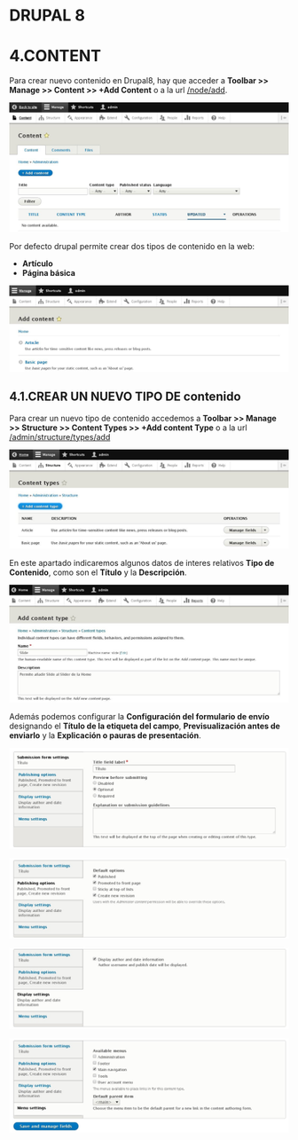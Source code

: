 DRUPAL 8
========

4.CONTENT
=========

Para crear nuevo contenido en Drupal8, hay que acceder a **Toolbar >> Manage >> Content >> +Add Content** o a la url [/node/add](/node/add).

![/Drupal8-Content_01](../capture/Drupal8-Content_01.jpg)

Por defecto drupal permite crear dos tipos de contenido en la web:
* **Artículo**
* **Página básica**

![/Drupal8-Content_02](../capture/Drupal8-Content_02.jpg)

4.1.CREAR UN NUEVO TIPO DE contenido
------------------------------------

Para crear un nuevo tipo de contenido accedemos a **Toolbar >> Manage >> Structure >> Content Types >> +Add content Type** o a la url [/admin/structure/types/add](/admin/structure/types/add)

![/Drupal8-Content_03](../capture/Drupal8-Content_03.jpg)

En este apartado indicaremos algunos datos de interes relativos **Tipo de Contenido**, como son el **Título** y la **Descripción**.

![/Drupal8-Content_04](../capture/Drupal8-Content_04.jpg)

Además podemos configurar la **Configuración del formulario de envío** designando el **Título de la etiqueta del campo**, **Previsualización antes de enviarlo** y la **Explicación o pauras de presentación**.

![/Drupal8-Content_05](../capture/Drupal8-Content_05.jpg)

![/Drupal8-Content_06](../capture/Drupal8-Content_06.jpg)

![/Drupal8-Content_07](../capture/Drupal8-Content_07.jpg)

![/Drupal8-Content_08](../capture/Drupal8-Content_08.jpg)
